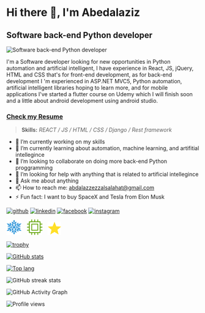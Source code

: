 # Hi there 👋, I'm Abedalaziz
## Software back-end Python developer

![Software back-end Python developer](![image](https://github.com/user-attachments/assets/34e8e4cb-9637-4af2-953c-2c481a84f8e8)
)


I'm a Software developer looking for new opportunities in Python automation and artificial intelligent, I have experience in React, JS, jQuery, HTML and CSS that's for front-end development, as for back-end development I 'm experienced in ASP.NET MVC5, Python automation, artificial intelligent libraries hoping to learn more, and for mobile applications I've started a flutter course on Udemy which I will finish soon and a little about android development using android studio.

### [Check my Resume]([https://docs.google.com/document/d/1nPArzeX8Ihkgl5d4aiBVuXAPLcpU0zjV5NG2bwqdsUY/edit?usp=sharing](https://www.canva.com/design/DAF7A59e1bo/bq6QYUILtKRJEAcegy-P1w/view?utm_content=DAF7A59e1bo&utm_campaign=share_your_design&utm_medium=link2&utm_source=shareyourdesignpanel))

> **Skills:** *REACT / JS / HTML / CSS / Django / Rest framework*

- 🔭 I’m currently working on my skills 
- 🌱 I’m currently learning about automation, machine learning, and artifitial intellegince 
- 👯 I’m looking to collaborate on doing more back-end Python proggramming 
- 🤔 I’m looking for help with anything that is related to artificial intellegince 
- 💬 Ask me about anything 
- 📫 How to reach me: abdalazzezzalsalahat@gmail.com 
- ⚡ Fun fact: I want to buy SpaceX and Tesla from Elon Musk 


[<img src='https://cdn.jsdelivr.net/npm/simple-icons@3.0.1/icons/github.svg' alt='github' height='40'>](https://github.com/https://github.com/abdalazzezzalsalahat)  [<img src='https://cdn.jsdelivr.net/npm/simple-icons@3.0.1/icons/linkedin.svg' alt='linkedin' height='40'>](https://www.linkedin.com/in/https://www.linkedin.com/in/abd-alazez-a-alsalahat/)  [<img src='https://cdn.jsdelivr.net/npm/simple-icons@3.0.1/icons/facebook.svg' alt='facebook' height='40'>](https://www.facebook.com/https://web.facebook.com/abdalazez.alsalahat)  [<img src='https://cdn.jsdelivr.net/npm/simple-icons@3.0.1/icons/instagram.svg' alt='instagram' height='40'>](https://www.instagram.com/https://www.instagram.com/azzozz_96/)  

<a href='https://archiveprogram.github.com/'><img src='https://raw.githubusercontent.com/acervenky/animated-github-badges/master/assets/acbadge.gif' width='40' height='40'></a> <a href='https://docs.github.com/en/developers'><img src='https://raw.githubusercontent.com/acervenky/animated-github-badges/master/assets/devbadge.gif' width='40' height='40'></a> <a href='https://stars.github.com/'><img src='https://raw.githubusercontent.com/acervenky/animated-github-badges/master/assets/starbadge.gif' width='35' height='35'></a> 

[![trophy](https://github-profile-trophy.vercel.app/?username=abdalazzezzalsalahat)](https://github.com/ryo-ma/github-profile-trophy)

[![GitHub stats](https://github-readme-stats.vercel.app/api?username=abdalazzezzalsalahat&show_icons=true&theme=tokyonight)](https://github.com/abdalazzezzalsalahat) 

[![Top lang](https://github-readme-stats.vercel.app/api/top-langs/?username=abdalazzezzalsalahat&show_icons=true&theme=tokyonight)](https://github.com/abdalazzezzalsalahat)

![GitHub streak stats](https://github-readme-streak-stats.herokuapp.com/?user=abdalazzezzalsalahat&show_icons=true&theme=tokyonight)  

![GitHub Activity Graph](https://activity-graph.herokuapp.com/graph?username=abdalazzezzalsalahat&show_icons=true&theme=tokyonight)  

![Profile views](https://gpvc.arturio.dev/abdalazzezzalsalahat)  

